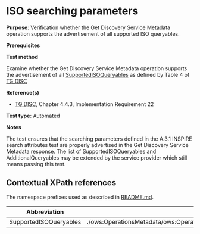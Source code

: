 # ISO searching parameters

**Purpose**: Verification whether the Get Discovery Service Metadata operation supports the advertisement of all supported ISO queryables.

**Prerequisites**

**Test method**

Examine whether the Get Discovery Service Metadata operation supports the advertisement of all [SupportedISOQueryables](#SupportedISOQueryables) as defined by Table 4 of [TG DISC](README.md#ref_TG_DISC)

**Reference(s)**

* [TG DISC](README.md#ref_TG_DISC), Chapter 4.4.3, Implementation Requirement 22


**Test type**: Automated

**Notes**

The test ensures that the searching parameters defined in the A.3.1 INSPIRE search attributes test are properly advertised in the Get Discovery Service Metadata response. The list of SupportedISOQueryables and AdditionalQueryables may be extended by the service provider which still means passing this test.

## Contextual XPath references

The namespace prefixes used as described in [README.md](README.md#namespaces).

Abbreviation                                               |  XPath expression
---------------------------------------------------------- | -------------------------------------------------------------------------
<a name="SupportedISOQueryables"></a>SupportedISOQueryables | ./ows:OperationsMetadata/ows:Operation[name="GetRecords"]/ows:Constraint[name="SupportedISOQueryables"]/ows:Value
